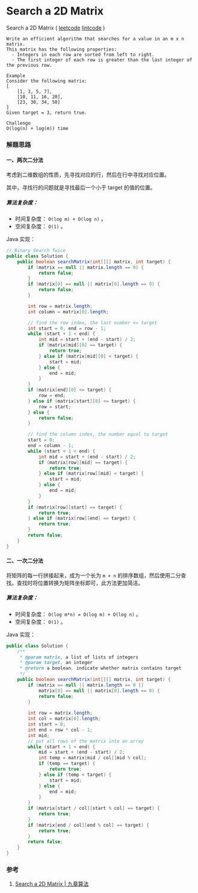 # Search a 2D Matrix

Search a 2D Matrix ( [leetcode]() [lintcode](http://www.lintcode.com/en/problem/search-a-2d-matrix/) )

```
Write an efficient algorithm that searches for a value in an m x n matrix.
This matrix has the following properties:
  - Integers in each row are sorted from left to right.
  - The first integer of each row is greater than the last integer of the previous row.

Example
Consider the following matrix:
[
    [1, 3, 5, 7],
    [10, 11, 16, 20],
    [23, 30, 34, 50]
]
Given target = 3, return true.

Challenge
O(log(n) + log(m)) time
```



### 解题思路

#### 一、两次二分法

考虑到二维数组的性质，先寻找对应的行，然后在行中寻找对应位置。

其中，寻找行的问题就是寻找最后一个小于 target 的值的位置。

##### 算法复杂度：

- 时间复杂度： `O(log m) + O(log n)` 。
- 空间复杂度： `O(1)` 。

Java 实现：

```java
// Binary Search Twice
public class Solution {
    public boolean searchMatrix(int[][] matrix, int target) {
        if (matrix == null || matrix.length == 0) {
            return false;
        }
        if (matrix[0] == null || matrix[0].length == 0) {
            return false;
        }

        int row = matrix.length;
        int column = matrix[0].length;

        // find the row index, the last number <= target
        int start = 0, end = row - 1;
        while (start + 1 < end) {
            int mid = start + (end - start) / 2;
            if (matrix[mid][0] == target) {
                return true;
            } else if (matrix[mid][0] < target) {
                start = mid;
            } else {
                end = mid;
            }
        }
        if (matrix[end][0] <= target) {
            row = end;                    
        } else if (matrix[start][0] <= target) {
            row = start;
        } else {
            return false;
        }

        // find the column index, the number equal to target
        start = 0;
        end = column - 1;
        while (start + 1 < end) {
            int mid = start + (end - start) / 2;
            if (matrix[row][mid] == target) {
                return true;
            } else if (matrix[row][mid] < target) {
                start = mid;
            } else {
                end = mid;
            }
        }
        if (matrix[row][start] == target) {
            return true;
        } else if (matrix[row][end] == target) {
            return true;
        }
        return false;
    }
}
```



#### 二、一次二分法

将矩阵的每一行拼接起来，成为一个长为 `m × n` 的排序数组，然后使用二分查找。查找时将位置转换为矩阵坐标即可，此方法更加简洁。

##### 算法复杂度：

- 时间复杂度： `O(log m*n) = O(log m) + O(log n)` 。
- 空间复杂度： `O(1)` 。

Java 实现：

```java
public class Solution {
    /**
     * @param matrix, a list of lists of integers
     * @param target, an integer
     * @return a boolean, indicate whether matrix contains target
     */
    public boolean searchMatrix(int[][] matrix, int target) {
        if (matrix == null || matrix.length == 0 ||
            matrix[0] == null || matrix[0].length == 0) {
            return false;        
        }
        
        int row = matrix.length;
        int col = matrix[0].length;
        int start = 0;
        int end = row * col - 1;
        int mid;
        // put all rows of the matrix into an array
        while (start + 1 < end) {
            mid = start + (end - start) / 2;
            int temp = matrix[mid / col][mid % col];
            if (temp == target) {
                return true;
            } else if (temp < target) {
                start = mid;
            } else {
                end = mid;
            }
        }
        if (matrix[start / col][start % col] == target) {
            return true;
        }
        if (matrix[end / col][end % col] == target) {
            return true;
        }
        return false;
    }
}
```



### 参考

1. [Search a 2D Matrix | 九章算法](http://www.jiuzhang.com/solutions/search-a-2d-matrix/)